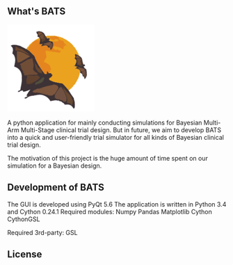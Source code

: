 ## What's BATS 
<img src="https://github.com/ContaTP/BATS-Bayesian-Adaptive-Trial-Simulator/blob/master/example/bcts.png" alt="Drawing" style="width: 200px;"/>


A python application for mainly conducting simulations for Bayesian Multi-Arm Multi-Stage clinical trial design. But in future, we aim to develop BATS into a quick and user-friendly trial simulator for all kinds of Bayesian clinical trial design.


The motivation of this project is the huge amount of time spent on our simulation for a Bayesian design.

## Development of BATS

The GUI is developed using PyQt 5.6
The application is written in Python 3.4 and Cython 0.24.1
Required modules:
Numpy
Pandas
Matplotlib
Cython
CythonGSL

Required 3rd-party:
GSL


## License

